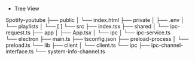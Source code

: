 - Tree View

Spotify-youtube
├── public
│   └── index.html
├── private
│   ├── .env
│   └── playlists
│       └── [ ]
└── src
    ├── index.tsx
    ├── shared
    │   └── ipc-request.ts
    ├── app
    │   ├── App.tsx
    │   └── ipc
    │       └── ipc-service.ts  
    └── electron
        ├── main.ts
        ├── tsconfig.json
        ├── preload-process
        │   └── preload.ts
        └── lib
            ├── client
            │   └── client.ts
            └── ipc
                ├── ipc-channel-interface.ts
                └── system-info-channel.ts
